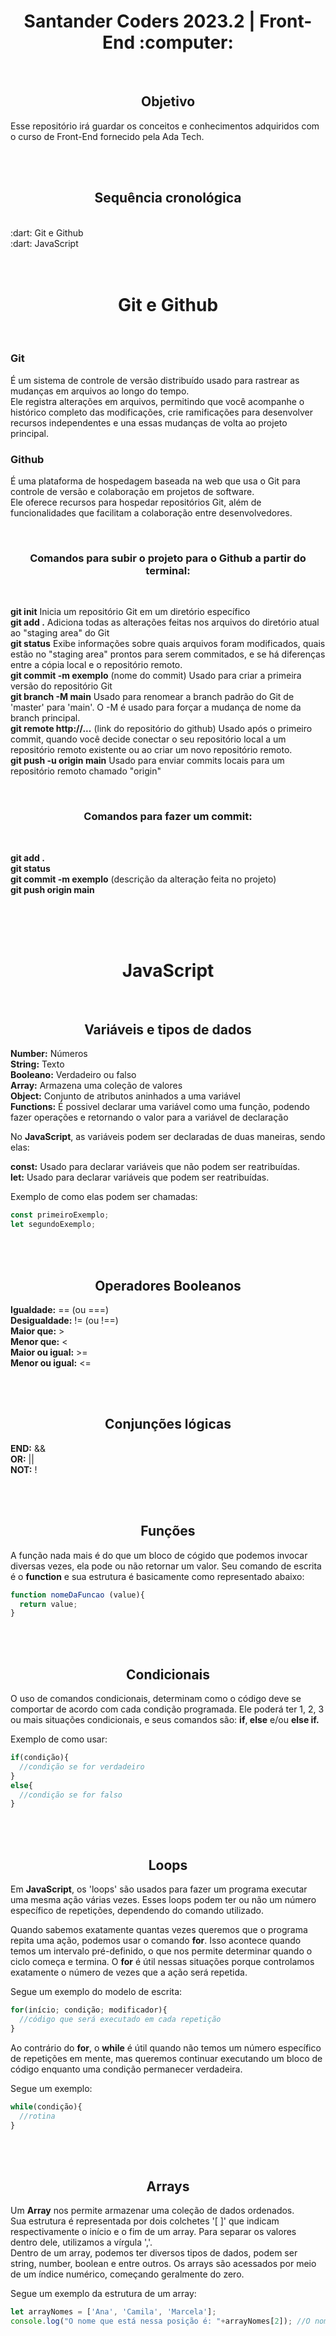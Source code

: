 <!DOCTYPE HTML5>
<h1><div align = "center"> Santander Coders 2023.2 | Front-End :computer:</div></h1>
</br>
<h2><b><div align = "center">Objetivo</align></b></h2>
<p>Esse repositório irá guardar os conceitos e conhecimentos adquiridos com o curso de Front-End fornecido pela Ada Tech.</p>
</br></br>

<h2><b><div align = "center">Sequência cronológica</div></b></h2>
</br>
:dart: Git e Github </br>
:dart: JavaScript </br>
</br></br>

<h1><b><div align = "center">Git e Github</div></b></h1>
</br>
<h3><b>Git</b></h3>
<p>É um sistema de controle de versão distribuído usado para rastrear as mudanças em arquivos ao longo do tempo.</br>
Ele registra alterações em arquivos, permitindo que você acompanhe o histórico completo das modificações, crie ramificações para desenvolver recursos independentes e una essas mudanças de volta ao projeto principal.</p>
<h3><b>Github</b></h3>
<p>É uma plataforma de hospedagem baseada na web que usa o Git para controle de versão e colaboração em projetos de software.</br>
Ele oferece recursos para hospedar repositórios Git, além de funcionalidades que facilitam a colaboração entre desenvolvedores.</p>
</br>

<h3><b><div align = "center">Comandos para subir o projeto para o Github a partir do terminal:</div></b></h3>
</br>
<p><b>git init</b> Inicia um repositório Git em um diretório específico</br>
<b>git add .</b> Adiciona todas as alterações feitas nos arquivos do diretório atual ao "staging area" do Git </br>
<b>git status</b> Exibe informações sobre quais arquivos foram modificados, quais estão no "staging area" prontos para serem commitados, e se há diferenças entre a cópia local e o repositório remoto.</br>
<b>git commit -m exemplo</b> (nome do commit) Usado para criar a primeira versão do repositório Git</br>
<b>git branch -M main</b> Usado para renomear a branch padrão do Git de 'master' para 'main'. O -M é usado para forçar a mudança de nome da branch principal.</br>
<b>git remote http://...</b> (link do repositório do github) Usado após o primeiro commit, quando você decide conectar o seu repositório local a um repositório remoto existente ou ao criar um novo repositório remoto.</br>
<b>git push -u origin main</b> Usado para enviar commits locais para um repositório remoto chamado "origin" </p>
</br>

<h3><b><div align = "center">Comandos para fazer um commit:</div></b></h3>
</br>
<p><b>git add .</b></br>
<b>git status</b></br>
<b>git commit -m exemplo</b> (descrição da alteração feita no projeto)</br>
<b>git push origin main</b></br>
</br>

</br></br>
<h1><b><div align = "center">JavaScript</div></b></h1>
</br>
<h2><b><div align = "center">Variáveis e tipos de dados</div></b></h2>
<p><b>Number:</b> Números</br><b>String:</b> Texto</br><b>Booleano:</b> Verdadeiro ou falso </br> <b>Array:</b> Armazena uma coleção de valores</br><b>Object:</b> Conjunto de atributos aninhados a uma variável</br><b>Functions:</b> É possivel declarar uma variável como uma função, podendo fazer operações e retornando o valor para a variável de declaração </p>
<p>No <b>JavaScript</b>, as variáveis podem ser declaradas de duas maneiras, sendo elas:</p>
<p><b>const:</b> Usado para declarar variáveis que não podem ser reatribuídas.</br><b>let:</b> Usado para declarar variáveis que podem ser reatribuídas.</p>
<p>Exemplo de como elas podem ser chamadas:</p>

```javascript
const primeiroExemplo;
let segundoExemplo;
```
</br></br>
<h2><b><div align = "center">Operadores Booleanos</div></b></h2>
<p><b>Igualdade:</b> == (ou ===)</br><b>Desigualdade:</b> != (ou !==)</br><b>Maior que:</b> > </br><b>Menor que:</b> < </br><b>Maior ou igual:</b> >= </br><b>Menor ou igual:</b> <= </br> </p>

</br></br>
<h2><b><div align = "center">Conjunções lógicas</div></b></h2>
<p><b>END:</b> &&</br><b>OR:</b> ||</br><b>NOT:</b> ! </p>

</br></br>
<h2><b><div align = "center">Funções</div></b></h2>
<p>A função nada mais é do que um bloco de cógido que podemos invocar diversas vezes, ela pode ou não retornar um valor. Seu comando de escrita é o <b>function</b> e sua estrutura é basicamente como representado abaixo:</p>

```javascript
function nomeDaFuncao (value){
  return value;
}
```

</br></br>
<h2><b><div align = "center">Condicionais</div></b></h2>
<p>O uso de comandos condicionais, determinam como o código deve se comportar de acordo com cada condição programada. Ele poderá ter 1, 2, 3 ou mais situações condicionais, e seus comandos são: <b>if</b>,<b> else</b> e/ou <b>else if.</b></p>
<p>Exemplo de como usar:</p>

```javascript
if(condição){
  //condição se for verdadeiro
}
else{
  //condição se for falso
}
```

</br></br>
<h2><b><div align = "center">Loops</div></b></h2>
<p>Em <b>JavaScript</b>, os 'loops' são usados para fazer um programa executar uma mesma ação várias vezes. Esses loops podem ter ou não um número específico de repetições, dependendo do comando utilizado.</p>
<p>Quando sabemos exatamente quantas vezes queremos que o programa repita uma ação, podemos usar o comando <b>for</b>. Isso acontece quando temos um intervalo pré-definido, o que nos permite determinar quando o ciclo começa e termina. O <b>for</b> é útil nessas situações porque controlamos exatamente o número de vezes que a ação será repetida.</p>
<p>Segue um exemplo do modelo de escrita:</p>

```javascript
for(início; condição; modificador){
  //código que será executado em cada repetição
}
```

<p>Ao contrário do <b>for</b>, o <b>while</b> é útil quando não temos um número específico de repetições em mente, mas queremos continuar executando um bloco de código enquanto uma condição permanecer verdadeira.</p>
<p>Segue um exemplo:</p>

```javascript
while(condição){
  //rotina
}
```

</br></br>
<h2><b><div align = "center">Arrays</div></b></h2>
<p>Um <b>Array</b> nos permite armazenar uma coleção de dados ordenados.</br>Sua estrutura é representada por dois colchetes '[ ]' que indicam respectivamente o início e o fim de um array. Para separar os valores dentro dele, utilizamos a vírgula ','.</br>Dentro de um array, podemos ter diversos tipos de dados, podem ser string, number, boolean e entre outros. Os arrays são acessados por meio de um índice numérico, começando geralmente do zero.</p>
<p>Segue um exemplo da estrutura de um array:</p>

```javascript
let arrayNomes = ['Ana', 'Camila', 'Marcela'];
console.log("O nome que está nessa posição é: "+arrayNomes[2]); //O nome que está nessa posição é: Marcela
```
